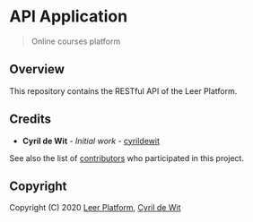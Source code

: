 # API Application

> Online courses platform

## Overview

This repository contains the RESTful API of the Leer Platform.

## Credits

* **Cyril de Wit** - _Initial work_ - [cyrildewit](https://github.com/cyrildewit)

See also the list of [contributors](https://github.com/cyrildewit/eloquent-viewable/graphs/contributors) who participated in this project.

## Copyright

Copyright (C) 2020 [Leer Platform](https://github.com/LeerPlatform), [Cyril de Wit](https://github.com/cyrildewit)
